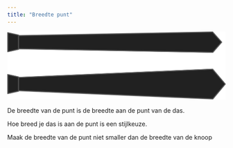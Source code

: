```yaml
---
title: "Breedte punt"
---
```


![Breedte punt](tipwidth.svg)

De breedte van de punt is de breedte aan de punt van de das.

Hoe breed je das is aan de punt is een stijlkeuze.

<Note>

Maak de breedte van de punt niet smaller dan de breedte van de knoop

</Note>




